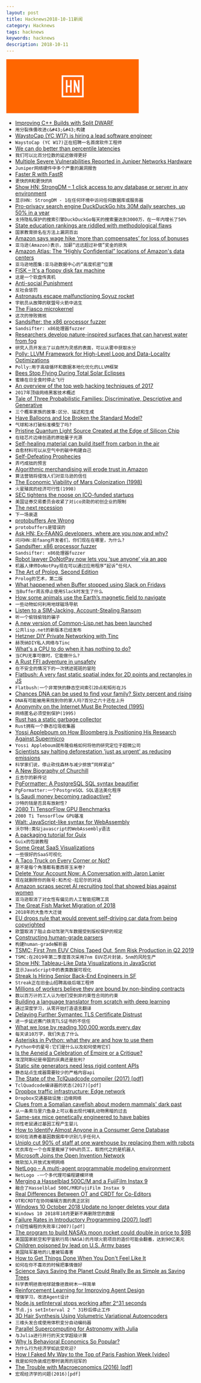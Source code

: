 ```yaml
---
layout: post
title: Hacknews2018-10-11新闻
category: Hacknews
tags: hacknews
keywords: hacknews
description: 2018-10-11
---
```


![haccknews-banner](/assets/image/hacknews-banner.jpg)


- [Improving C&#43;&#43; Builds with Split DWARF](http://www.productive-cpp.com/improving-cpp-builds-with-split-dwarf/)
- `用分裂侏儒改进c&#43;&#43;构建`
- [WaystoCap (YC W17) is hiring a lead software engineer](https://careers.waystocap.com/p/4a0e303397bd-lead-software-engineer)
- `WaystoCap (YC W17)正在招聘一名首席软件工程师`
- [We can do better than percentile latencies](https://medium.com/theburningmonk-com/we-can-do-better-than-percentile-latencies-2257d20c3b39)
- `我们可以比百分位数的延迟做得更好`
- [Multiple Severe Vulnerabilities Reported in Juniper Networks Hardware](https://kb.juniper.net/InfoCenter/index?page=content&amp;channel=SECURITY_ADVISORIES)
- `Juniper网络硬件中多个严重的漏洞报告`
- [Faster R with FastR](https://medium.com/graalvm/faster-r-with-fastr-4b8db0e0dceb)
- `更快的R和更快的R`
- [Show HN: StrongDM – 1 click access to any database or server in any environment](https://www.strongdm.com/)
- `显示HN: StrongDM - 1在任何环境中访问任何数据库或服务器`
- [Pro-privacy search engine DuckDuckGo hits 30M daily searches, up 50% in a year](https://techcrunch.com/2018/10/11/pro-privacy-search-engine-duckduckgo-hits-30m-daily-searches-up-50-in-a-year/)
- `支持隐私保护的搜索引擎DuckDuckGo每天的搜索量达到3000万，在一年内增长了50%`
- [State education rankings are riddled with methodological flaws](https://reason.com/archives/2018/10/07/everything-you-know-about-stat)
- `国家教育排名在方法上漏洞百出`
- [Amazon says wage hike ‘more than compensates’ for loss of bonuses](https://techcrunch.com/2018/10/11/amazon-says-wage-hike-more-than-compensates-for-loss-of-bonuses/)
- `亚马逊(Amazon)表示，加薪“远远超过补偿”奖金的损失`
- [Amazon Atlas: The “Highly Confidential” locations of Amazon&#39;s data centers](https://wikileaks.org/amazon-atlas/)
- `亚马逊地图集:亚马逊数据中心的“高度机密”位置`
- [FISK – It&#39;s a floppy disk fax machine](https://twitter.com/Foone/status/1050258171317510144)
- `这是一个软盘传真机`
- [Anti-social Punishment](https://www.lesswrong.com/posts/X5RyaEDHNq5qutSHK/anti-social-punishment)
- `反社会惩罚`
- [Astronauts escape malfunctioning Soyuz rocket](https://www.bbc.com/news/world-europe-45822845)
- `宇航员从故障的联盟号火箭中逃生`
- [The Fiasco microkernel](https://l4re.org/fiasco/features.html)
- `这次的惨败微核`
- [Sandsifter: the x86 processor fuzzer](https://github.com/Battelle/sandsifter)
- `Sandsifter: x86处理器fuzzer`
- [Researchers develop nature-inspired surfaces that can harvest water from fog](https://www.indiatoday.in/education-today/news/story/now-water-can-be-harvested-from-fog-thanks-to-iit-mandi-researchers-1359316-2018-10-09)
- `研究人员开发出了以自然为灵感的表面，可以从雾中获取水分`
- [Polly: LLVM Framework for High-Level Loop and Data-Locality Optimizations](https://polly.llvm.org/)
- `Polly:用于高级循环和数据本地化优化的LLVM框架`
- [Bees Stop Flying During Total Solar Eclipses](https://www.smithsonianmag.com/science-nature/busy-bees-take-break-during-total-solar-eclipses-180970502/?no-ist)
- `蜜蜂在日全食时停止飞行`
- [An overview of the top web hacking techniques of 2017](https://portswigger.net/blog/top-10-web-hacking-techniques-of-2017)
- `2017年顶级网络黑客技术概述`
- [Tale of Three Probabilistic Families: Discriminative, Descriptive and Generative](https://arxiv.org/abs/1810.04261)
- `三个概率家族的故事:区分、描述和生成`
- [Have Balloons and Ice Broken the Standard Model?](http://nautil.us/issue/65/in-plain-sight/have-balloons-and-ice-broken-the-standard-model)
- `气球和冰打破标准模型了吗?`
- [Pristine Quantum Light Source Created at the Edge of Silicon Chip](https://spectrum.ieee.org/computing/hardware/pristine-quantum-light-source-created-at-the-edge-of-silicon-chip)
- `在硅芯片边缘创造的原始量子光源`
- [Self-healing material can build itself from carbon in the air](http://news.mit.edu/2018/self-healing-material-carbon-air-1011)
- `自愈材料可以从空气中的碳中构建自己`
- [Self-Defeating Prophecies](https://unintendedconsequenc.es/the-self-defeating-prophecy/)
- `弄巧成拙的预言`
- [Algorithmic merchandising will erode trust in Amazon](https://shift.newco.co/2018/10/10/this-is-how-amazon-loses/)
- `算法营销将侵蚀人们对亚马逊的信任`
- [The Economic Viability of Mars Colonization (1998)](https://www.aleph.se/Trans/Tech/Space/mars.html)
- `火星殖民的经济可行性(1998)`
- [SEC tightens the noose on ICO-funded startups](https://decryptmedia.com/2018/10/10/sec-tightens-the-noose-on-ico-funded-startups/)
- `美国证券交易委员会收紧了对ico资助的初创企业的限制`
- [The next recession](https://www.economist.com/leaders/2018/10/11/the-next-recession)
- `下一场衰退`
- [protobuffers Are Wrong](http://reasonablypolymorphic.com/blog/protos-are-wrong/)
- `protobuffers是错误的`
- [Ask HN: Ex-FAANG developers, where are you now and why?](item?id=18192534)
- `问问HN:前faang开发者们，你们现在在哪里，为什么?`
- [Sandsifter: x86 processor fuzzer](https://github.com/xoreaxeaxeax/sandsifter)
- `Sandsifter: x86处理器fuzzer`
- [Robot lawyer DoNotPay now lets you ‘sue anyone’ via an app](https://www.theverge.com/2018/10/10/17959874/donotpay-do-not-pay-robot-lawyer-ios-app-joshua-browder)
- `机器人律师DoNotPay现在可以通过应用程序“起诉”任何人`
- [The Art of Prolog, Second Edition](https://mitpress.mit.edu/books/art-prolog-second-edition)
- `Prolog的艺术，第二版`
- [What happened when Buffer stopped using Slack on Fridays](https://www.fastcompany.com/90244091/what-happened-when-buffer-tried-turning-off-slack-on-fridays)
- `当Buffer周五停止使用Slack时发生了什么`
- [How some animals use the Earth’s magnetic field to navigate](https://www.economist.com/the-economist-explains/2018/09/25/how-some-animals-use-the-earths-magnetic-field-to-navigate)
- `一些动物如何利用地球磁场导航`
- [Listen to a SIM-Jacking, Account-Stealing Ransom](https://motherboard.vice.com/en_us/article/5984zn/listen-to-sim-jacking-account-ransom-instagram-email-tmobile)
- `听一个偷钱偷钱的骗子`
- [A new version of Common-Lisp.net has been launched](https://common-lisp.net/)
- `公共lisp.net的新版本已经发布`
- [Hetzner DIY Private Networking with Tinc](https://romantomjak.com/posts/hetzner-private-networking.html)
- `赫茨纳DIY私人网络与Tinc`
- [What&#39;s a CPU to do when it has nothing to do?](https://lwn.net/SubscriberLink/767630/594421f913c3d00a/)
- `当CPU无事可做时，它能做什么?`
- [A Rust FFI adventure in unsafety](https://travisf.net/capstone-rs-unsafety-adventure)
- `在不安全的情况下的一次锈迹斑斑的冒险`
- [Flatbush: A very fast static spatial index for 2D points and rectangles in JS](https://github.com/mourner/flatbush)
- `Flatbush:一个非常快的静态空间索引2D点和矩形在JS`
- [Chances DNA can be used to find your family? Sixty percent and rising](https://arstechnica.com/science/2018/10/chances-dna-can-be-used-to-find-your-family-60-percent-and-rising/)
- `DNA有可能被用来找到你的家人吗?百分之六十还在上升`
- [Anonymity on the Internet Must Be Protected (1995)](http://groups.csail.mit.edu/mac/classes/6.805/student-papers/fall95-papers/rigby-anonymity.html)
- `网络匿名必须受到保护(1995)`
- [Rust has a static garbage collector](https://words.steveklabnik.com/borrow-checking-escape-analysis-and-the-generational-hypothesis)
- `Rust拥有一个静态垃圾收集器`
- [Yossi Appleboum on How Bloomberg is Positioning His Research Against Supermicro](https://www.servethehome.com/yossi-appleboum-disagrees-bloomberg-is-positioning-his-research-against-supermicro/)
- `Yossi Appleboum就布隆伯格如何将他的研究定位于超微公司`
- [Scientists say halting deforestation &#39;just as urgent&#39; as reducing emissions](https://www.theguardian.com/environment/2018/oct/04/climate-change-deforestation-global-warming-report)
- `科学家们说，停止砍伐森林与减少排放“同样紧迫”`
- [A New Biography of Churchill](https://www.spectator.co.uk/2018/10/is-this-the-best-churchill-biography-yet/)
- `丘吉尔的新传记`
- [PgFormatter: A PostgreSQL SQL syntax beautifier](https://github.com/darold/pgFormatter)
- `PgFormatter:一个PostgreSQL SQL语法美化程序`
- [Is Saudi money becoming radioactive?](https://techcrunch.com/2018/10/10/will-mbss-money-ever-become-radioactive/)
- `沙特的钱是否具有放射性?`
- [2080 Ti TensorFlow GPU Benchmarks](https://lambdalabs.com/blog/best-gpu-tensorflow-2080-ti-vs-v100-vs-titan-v-vs-1080-ti-benchmark/)
- `2080 Ti TensorFlow GPU基准`
- [Walt: JavaScript-like syntax for WebAssembly](https://github.com/ballercat/walt)
- `沃尔特:类似javascript的WebAssembly语法`
- [A packaging tutorial for Guix](https://www.gnu.org/software/guix/blog/2018/a-packaging-tutorial-for-guix/)
- `Guix的包装教程`
- [Some Great SaaS Visualizations](https://medium.com/@kevinacohn/four-great-saas-visualizations-b45a6f0768b4)
- `一些很好的SaaS可视化`
- [A Taco Truck on Every Corner or Not?](https://a2civic.tech/blog/2018/09/30/a-taco-truck-on-every-corner-or-not.html)
- `是不是每个角落都有墨西哥玉米卷?`
- [Delete Your Account Now: A Conversation with Jaron Lanier](https://lareviewofbooks.org/article/delete-your-account-a-conversation-with-jaron-lanier/)
- `现在就删除你的账号:和杰伦·拉尼尔的对话`
- [Amazon scraps secret AI recruiting tool that showed bias against women](https://www.reuters.com/article/us-amazon-com-jobs-automation-insight/amazon-scraps-secret-ai-recruiting-tool-that-showed-bias-against-women-idUSKCN1MK08G)
- `亚马逊取消了对女性有偏见的人工智能招聘工具`
- [The Great Fish Market Migration of 2018](http://www.spoon-tamago.com/2018/10/08/the-great-fish-market-migration-of-2018/)
- `2018年的大鱼市大迁徙`
- [EU drops rule that would prevent self-driving car data from being copyrighted](https://boingboing.net/2018/10/10/corporate-kitts.html)
- `欧盟取消了阻止自动驾驶汽车数据受到版权保护的规定`
- [Constructing human-grade parsers](http://duriansoftware.com/joe/Constructing-human-grade-parsers.html)
- `构建human-grade解析器`
- [TSMC: First 7nm EUV Chips Taped Out, 5nm Risk Production in Q2 2019](https://www.anandtech.com/show/13445/tsmc-first-7nm-euv-chips-taped-out-5nm-risk-in-q2)
- `TSMC:在2019年第二季度首次采用7nm EUV芯片封装，5nm的风险生产`
- [Show HN: Tableau-Like Data Visualizations in JavaScript](https://www.charts.com/muze)
- `显示JavaScript中的表类数据可视化`
- [Streak Is Hiring Senior Back-End Engineers in SF](https://www.streak.com/careers#seniorBackendEngineer)
- `Streak正在旧金山招聘高级后端工程师`
- [Millions of workers believe they are bound by non-binding contracts](http://thespeakernewsjournal.com/business/millions-of-workers-are-bound-by-non-binding-contracts/)
- `数以百万计的工人认为他们受到非约束性合同的约束`
- [Building a language translator from scratch with deep learning](https://blog.floydhub.com/language-translator/)
- `通过深度学习，从零开始打造语言翻译`
- [Delaying Further Symantec TLS Certificate Distrust](https://blog.mozilla.org/security/2018/10/10/delaying-further-symantec-tls-certificate-distrust/)
- `进一步延迟赛门铁克TLS证书的不信任`
- [What we lose by reading 100,000 words every day](https://www.washingtonpost.com/outlook/what-we-lose-by-reading-100000-words-every-day/2018/10/04/72dea000-b212-11e8-a20b-5f4f84429666_story.html)
- `每天读10万字，我们失去了什么`
- [Asterisks in Python: what they are and how to use them](http://treyhunner.com/2018/10/asterisks-in-python-what-they-are-and-how-to-use-them/)
- `Python中的星号:它们是什么以及如何使用它们`
- [Is the Aeneid a Celebration of Empire or a Critique?](https://www.newyorker.com/magazine/2018/10/15/is-the-aeneid-a-celebration-of-empire-or-a-critique)
- `埃涅阿斯纪是帝国的庆典还是批判?`
- [Static site generators need less rigid content APIs](https://fvsch.com/static-site-generators/)
- `静态站点生成器需要较少的严格内容api`
- [The State of the TclQuadcode compiler (2017) [pdf]](https://www.tcl.tk/community/tcl2017/assets/talk101/Paper.pdf)
- `TclQuadcode编译器的状态(2017)[pdf]`
- [Dropbox traffic infrastructure: Edge network](https://blogs.dropbox.com/tech/2018/10/dropbox-traffic-infrastructure-edge-network/)
- `Dropbox交通基础设施:边缘网络`
- [Clues from a Somalian cavefish about modern mammals&#39; dark past](https://phys.org/news/2018-10-clues-somalian-cavefish-modern-mammals.html)
- `从一条索马里穴鱼身上可以看出现代哺乳动物黑暗的过去`
- [Same-sex mice genetically engineered to have babies](https://www.bbc.com/news/health-45801043)
- `同性老鼠通过基因工程产生婴儿`
- [How to Identify Almost Anyone in a Consumer Gene Database](https://www.scientificamerican.com/article/how-to-identify-almost-anyone-in-a-consumer-gene-database/)
- `如何在消费者基因数据库中识别几乎任何人`
- [Uniqlo cut 90% of staff at one warehouse by replacing them with robots](https://qz.com/1419418/uniqlo-cut-90-of-staff-at-one-warehouse-by-replacing-them-with-robots/)
- `优衣库在一个仓库里裁掉了90%的员工，取而代之的是机器人`
- [Microsoft Joins the Open Invention Network](https://globenewswire.com/news-release/2018/10/10/1619375/0/en/Microsoft-Joins-the-Open-Invention-Network-Community.html)
- `微软加入开放式发明网络`
- [NetLogo – A multi-agent programmable modeling environment](https://ccl.northwestern.edu/netlogo/)
- `NetLogo -一个多代理可编程建模环境`
- [Merging a Hasselblad 500C/M and a FujiFilm Instax 9](http://www.isaacblankensmith.com/#/hasselbladinstax/)
- `融合了Hasselblad 500C/M和FujiFilm Instax 9`
- [Real Differences Between OT and CRDT for Co-Editors](https://arxiv.org/abs/1810.02137)
- `OT和CRDT在协同编辑方面的真正区别`
- [Windows 10 October 2018 Update no longer deletes your data](https://arstechnica.com/gadgets/2018/10/microsoft-fixes-october-update-file-deleting-bug-resumes-insider-testing/)
- `Windows 10 2018年10月更新不再删除您的数据`
- [Failure Rates in Introductory Programming (2007) [pdf]](http://users-cs.au.dk/mic/publications/journal/25--bulletin2007.pdf)
- `介绍性编程的失败率(2007)[pdf]`
- [The program to build NASA’s moon rocket could double in price to $9B](https://www.washingtonpost.com/technology/2018/10/10/program-build-nasas-moon-rocket-could-double-price-billion-ig-says/)
- `美国国家航空和宇宙航行局(NASA)的月球火箭项目的造价可能会翻番，达到90亿美元`
- [Children poisoned by lead on U.S. Army bases](https://www.reuters.com/investigates/special-report/usa-military-housing/)
- `美国陆军基地的儿童被铅毒害`
- [How to Get Things Done When You Don&#39;t Feel Like It](https://queue.acm.org/detail.cfm?id=3280677)
- `如何在你不喜欢的时候把事情做好`
- [Science Says Saving the Planet Could Really Be as Simple as Saving Trees](https://www.motherjones.com/environment/2018/10/science-says-saving-the-planet-could-really-be-as-simple-as-saving-trees/)
- `科学表明拯救地球就像拯救树木一样简单`
- [Reinforcement Learning for Improving Agent Design](https://designrl.github.io)
- `增强学习，改进Agent设计`
- [Node.js setInterval stops working after 2^31 seconds](https://github.com/nodejs/node/issues/22149)
- `节点.js setInterval 2 ^ 31秒后停止工作`
- [3D Hair Synthesis Using Volumetric Variational Autoencoders](http://linjieluo.com/publications/3d-hair-synthesis-using-volumetric-variational-autoencoders/)
- `三维头发合成使用体积变分自动编码器`
- [Parallel Supercomputing for Astronomy with Julia](https://juliacomputing.com/case-studies/celeste.html)
- `与Julia进行并行的天文学超级计算`
- [Why Is Behavioral Economics So Popular?](https://www.nytimes.com/2018/10/06/opinion/sunday/behavioral-economics.html)
- `为什么行为经济学如此受欢迎?`
- [How I Faked My Way to the Top of Paris Fashion Week [video]](https://youtube.com/watch?v=jolbYvAMorY)
- `我是如何伪装成巴黎时装周的冠军的`
- [The Trouble with Macroeconomics (2016) [pdf]](https://paulromer.net/wp-content/uploads/2016/09/WP-Trouble.pdf)
- `宏观经济学的问题(2016)[pdf]`

